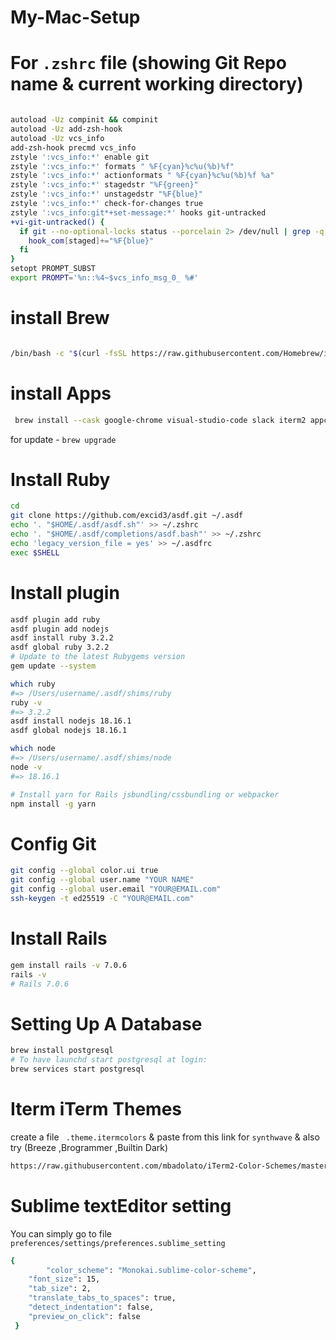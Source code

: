 # My-Mac-Setup

# For `.zshrc` file (showing Git Repo name & current working directory)

```bash

autoload -Uz compinit && compinit
autoload -Uz add-zsh-hook
autoload -Uz vcs_info
add-zsh-hook precmd vcs_info
zstyle ':vcs_info:*' enable git
zstyle ':vcs_info:*' formats " %F{cyan}%c%u(%b)%f"
zstyle ':vcs_info:*' actionformats " %F{cyan}%c%u(%b)%f %a"
zstyle ':vcs_info:*' stagedstr "%F{green}"
zstyle ':vcs_info:*' unstagedstr "%F{blue}"
zstyle ':vcs_info:*' check-for-changes true
zstyle ':vcs_info:git*+set-message:*' hooks git-untracked
+vi-git-untracked() {
  if git --no-optional-locks status --porcelain 2> /dev/null | grep -q "^??"; then
    hook_com[staged]+="%F{blue}"
  fi
}
setopt PROMPT_SUBST
export PROMPT='%n::%4~$vcs_info_msg_0_ %#'
```

# install Brew

```bash

/bin/bash -c "$(curl -fsSL https://raw.githubusercontent.com/Homebrew/install/HEAD/install.sh)"

```

# install Apps

```bash
 brew install --cask google-chrome visual-studio-code slack iterm2 appcleaner sublime-text docker asdf postman vlc pgadmin4
```
for update - ``` brew upgrade  ```

# Install Ruby

```bash
cd
git clone https://github.com/excid3/asdf.git ~/.asdf
echo '. "$HOME/.asdf/asdf.sh"' >> ~/.zshrc
echo '. "$HOME/.asdf/completions/asdf.bash"' >> ~/.zshrc
echo 'legacy_version_file = yes' >> ~/.asdfrc
exec $SHELL
```

# Install plugin
```bash
asdf plugin add ruby
asdf plugin add nodejs
asdf install ruby 3.2.2
asdf global ruby 3.2.2
# Update to the latest Rubygems version
gem update --system

which ruby
#=> /Users/username/.asdf/shims/ruby
ruby -v
#=> 3.2.2
asdf install nodejs 18.16.1
asdf global nodejs 18.16.1

which node
#=> /Users/username/.asdf/shims/node
node -v
#=> 18.16.1

# Install yarn for Rails jsbundling/cssbundling or webpacker
npm install -g yarn
```


# Config Git

```bash
git config --global color.ui true
git config --global user.name "YOUR NAME"
git config --global user.email "YOUR@EMAIL.com"
ssh-keygen -t ed25519 -C "YOUR@EMAIL.com"
```

# Install Rails

```bash
gem install rails -v 7.0.6
rails -v
# Rails 7.0.6
```

# Setting Up A Database

```bash
brew install postgresql
# To have launchd start postgresql at login:
brew services start postgresql

```
# Iterm iTerm Themes
create a file ` .theme.itermcolors` & paste from this link for `synthwave` & also try (Breeze ,Brogrammer ,Builtin Dark)

```bash
https://raw.githubusercontent.com/mbadolato/iTerm2-Color-Schemes/master/schemes/synthwave.itermcolors
```

# Sublime textEditor setting 

You can simply go to file `preferences/settings/preferences.sublime_setting`

```bash
{
        "color_scheme": "Monokai.sublime-color-scheme",
	"font_size": 15,
	"tab_size": 2,
	"translate_tabs_to_spaces": true,
	"detect_indentation": false,
	"preview_on_click": false
 }
```
